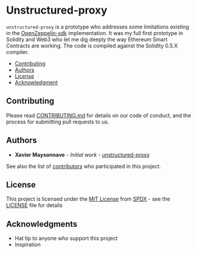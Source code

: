 # Unstructured-proxy
<a name="unstructured-proxy"/>

```unstructured-proxy``` is a prototype who addresses some limitations existing in the [OpenZeppelin-sdk](https://github.com/OpenZeppelin/openzeppelin-sdk) implementation. It was my full first prototype in Solidity and Web3 who let me dig deeply the way Ethereum Smart Contracts are working. The code is compiled against the Solidity 0.5.X compiler.

* [Contributing](#contributing)
* [Authors](#authors)
* [License](#license)
* [Acknowledgment](#acknowledgment)

## Contributing
<a name="contributing"/>

Please read [CONTRIBUTING.md](CONTRIBUTING.md) for details on our code of conduct, and the process for submitting pull requests to us.

## Authors
<a name="authors"/>

* **Xavier Maysonnave** - *Initial work* - [unstructured-proxy](https://github.com/xmaysonnave/unstructured-proxy)

See also the list of [contributors](https://github.com/xmaysonnave/unstructured-proxy/contributors) who participated in this project.


## License
<a name="license"/>

This project is licensed under the [MIT License](https://spdx.org/licenses/MIT.html) from [SPDX](https://spdx.org/) - see the [LICENSE](LICENSE) file for details


## Acknowledgments
<a name="acknowledgment"/>

* Hat tip to anyone who support this project
* Inspiration
